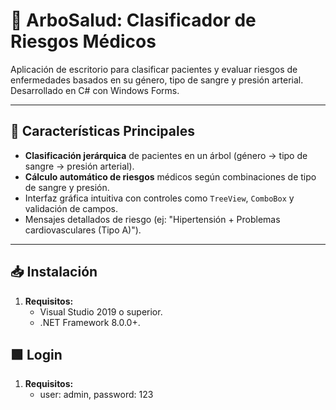 # 📁 ArboSalud: Clasificador de Riesgos Médicos

Aplicación de escritorio para clasificar pacientes y evaluar riesgos de enfermedades basados en su género, tipo de sangre y presión arterial. Desarrollado en C# con Windows Forms.

---

## 🚀 Características Principales
- **Clasificación jerárquica** de pacientes en un árbol (género → tipo de sangre → presión arterial).
- **Cálculo automático de riesgos** médicos según combinaciones de tipo de sangre y presión.
- Interfaz gráfica intuitiva con controles como `TreeView`, `ComboBox` y validación de campos.
- Mensajes detallados de riesgo (ej: "Hipertensión + Problemas cardiovasculares (Tipo A)").

---

## 📥 Instalación
1. **Requisitos:**
   - Visual Studio 2019 o superior.
   - .NET Framework 8.0.0+.

## 🟩 Login
1. **Requisitos:**
   - user: admin, password: 123

